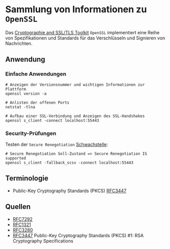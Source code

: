 
[rfc7292]: https://tools.ietf.org/html/rfc7292
[rfc1321]: https://tools.ietf.org/html/rfc1321
[rfc3280]: https://tools.ietf.org/html/rfc3280
[rfc3447]: https://tools.ietf.org/html/rfc3447
[1]: https://www.openssl.org/
[2]: https://www.openssl.org/docs/standards.html
[3]: https://wiki.ubuntuusers.de/Apache/SSL/
[A001]: https://www.secuvera.de/blog/tls-renegotiation-schwachstelle-erklaerung-und-auswirkungen/

Sammlung von Informationen zu `OpenSSL`
======================================

Das [Cryptographie and SSL/TLS Toolkit][1] `OpenSSL` implementiert eine Reihe von Spezifikationen und Standards für das Verschlüsseln und Signieren von Nachrichten. 

## Anwendung

### Einfache Anwendungen 

```shell
# Anzeigen der Versionsnummer und wichtigen Informationen zur Plattform
openssl version -a
```

```shell
# Anlisten der offenen Ports
netstat -tlna

# Aufbau einer SSL-Verbindung und Anzeigen des SSL-Handshakes
openssl s_client -connect localhost:55443
```

### Security-Prüfungen

Testen der `Secure Renegotiation` [Schwachstelle][A001]:

```shell
# Secure Renegotiation Soll-Zustand => Secure Renegotiation IS supported
openssl s_client -fallback_scsv -connect localhost:55443
```

## Terminologie 

* Public-Key Cryptography Standards (PKCS) [RFC3447][rfc3447]

## Quellen

* [RFC7292][rfc3280]
* [RFC1321][rfc1321]
* [RFC3280][rfc3280]
* [RFC3447][rfc3447] Public-Key Cryptography Standards (PKCS) #1: RSA Cryptography Specifications
